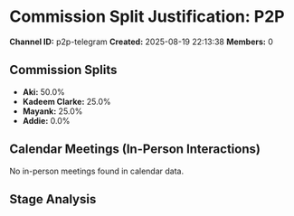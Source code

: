 # Commission Split Justification: P2P

**Channel ID:** p2p-telegram
**Created:** 2025-08-19 22:13:38
**Members:** 0

## Commission Splits

- **Aki:** 50.0%
- **Kadeem Clarke:** 25.0%
- **Mayank:** 25.0%
- **Addie:** 0.0%

## Calendar Meetings (In-Person Interactions)

No in-person meetings found in calendar data.

## Stage Analysis

